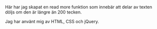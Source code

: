 Här har jag skapat en read more funktion som innebär att delar av texten döljs om den är längre än 200 tecken. 

Jag har använt mig av HTML, CSS och jQuery. 
